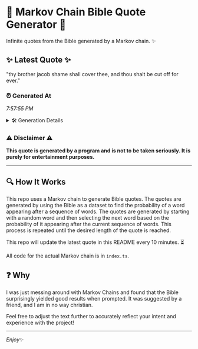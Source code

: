 # 📖 Markov Chain Bible Quote Generator 📖

Infinite quotes from the Bible generated by a Markov chain. ✨

## ✨ Latest Quote ✨
"thy brother jacob shame shall cover thee, and thou shalt be cut off for ever."

### ⏰ Generated At
*7:57:55 PM*

<details>
    <summary>🛠️ Generation Details</summary>
    <p>
        <strong>🌱 Seed:</strong> thy<br>
        <strong>🔄 Iterations:</strong> 14<br>
        <strong>📜 Context History:</strong><br>[ thy ]: brother<br>[ thy, brother ]: jacob<br>[ thy, brother, jacob ]: shame<br>[ thy, brother, jacob, shame ]: shall<br>[ thy, brother, jacob, shame, shall ]: cover<br>[ thy, brother, jacob, shame, shall, cover ]: thee,<br>[ brother, jacob, shame, shall, cover, thee, ]: and<br>[ jacob, shame, shall, cover, thee,, and ]: thou<br>[ shame, shall, cover, thee,, and, thou ]: shalt<br>[ shall, cover, thee,, and, thou, shalt ]: be<br>[ cover, thee,, and, thou, shalt, be ]: cut<br>[ thee,, and, thou, shalt, be, cut ]: off<br>[ and, thou, shalt, be, cut, off ]: for<br>[ thou, shalt, be, cut, off, for ]: ever.<br>
    </p>
</details>

### ⚠️ Disclaimer ⚠️
**This quote is generated by a program and is not to be taken seriously. It is purely for entertainment purposes.**

---

## 🔍 How It Works

This repo uses a Markov chain to generate Bible quotes. The quotes are generated by using the Bible as a dataset to find the probability of a word appearing after a sequence of words. The quotes are generated by starting with a random word and then selecting the next word based on the probability of it appearing after the current sequence of words. This process is repeated until the desired length of the quote is reached.

This repo will update the latest quote in this README every 10 minutes. ⏳

All code for the actual Markov chain is in `index.ts`.

## ❓ Why

I was just messing around with Markov Chains and found that the Bible surprisingly yielded good results when prompted. 
It was suggested by a friend, and I am in no way christian.

Feel free to adjust the text further to accurately reflect your intent and experience with the project!

---

*Enjoy*✨
